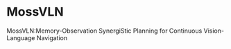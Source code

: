 # MossVLN
MossVLN:Memory-Observation SynergiStic Planning for Continuous Vision-Language Navigation
